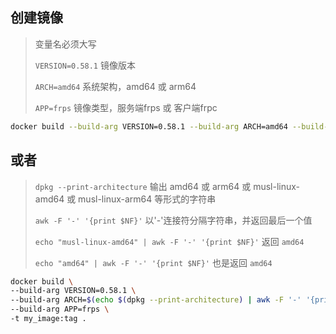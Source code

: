 ## 创建镜像
> 变量名必须大写
>
> `VERSION=0.58.1` 镜像版本
> 
> `ARCH=amd64` 系统架构，amd64 或 arm64
> 
> `APP=frps` 镜像类型，服务端frps 或 客户端frpc

```sh
docker build --build-arg VERSION=0.58.1 --build-arg ARCH=amd64 --build-arg APP=frps -t my_image:tag .
```

## 或者
> `dpkg --print-architecture` 输出 amd64 或 arm64 或 musl-linux-amd64 或 musl-linux-arm64 等形式的字符串
> 
> `awk -F '-' '{print $NF}'` 以'-'连接符分隔字符串，并返回最后一个值
>
> `echo "musl-linux-amd64" | awk -F '-' '{print $NF}'` 返回 `amd64`
>
> `echo "amd64" | awk -F '-' '{print $NF}'` 也是返回 `amd64`

```sh
docker build \
--build-arg VERSION=0.58.1 \
--build-arg ARCH=$(echo $(dpkg --print-architecture) | awk -F '-' '{print $NF}') \
--build-arg APP=frps \
-t my_image:tag .
```
